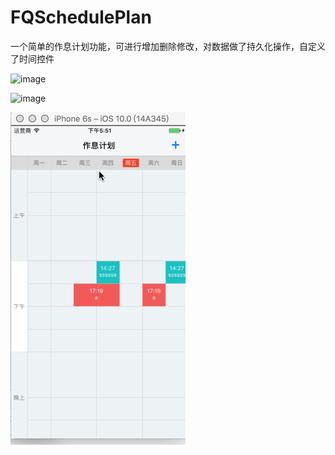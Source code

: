 # FQSchedulePlan

一个简单的作息计划功能，可进行增加删除修改，对数据做了持久化操作，自定义了时间控件

![image](https://github.com/fa643215594/FQSchedulePlan/tree/master/Img/123456.gif) 


![image](https://github.com/fa643215594/FQSchedulePlan/Img/123456.gif) 


![image](https://github.com/fa643215594/FQSchedulePlan/blob/master/Img/123456.gif)



